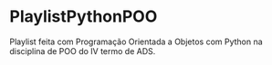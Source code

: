 # PlaylistPythonPOO
Playlist feita com Programação Orientada a Objetos com Python na disciplina de POO do IV termo de ADS.
